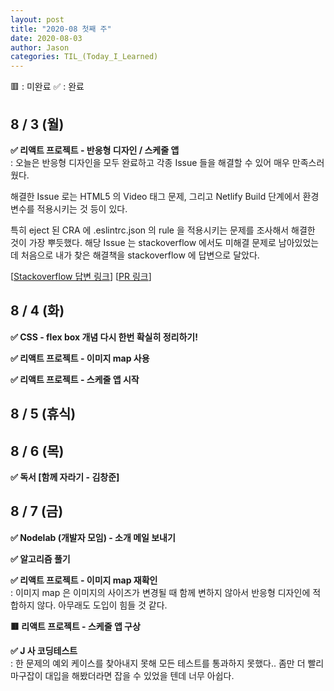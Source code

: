 ```yaml
---
layout: post
title: "2020-08 첫째 주"
date: 2020-08-03
author: Jason
categories: TIL_(Today_I_Learned)
---
```


🟥 : 미완료
✅ : 완료

## 8 / 3 (월)

**✅ 리액트 프로젝트 - 반응형 디자인 / 스케줄 앱**  
 : 오늘은 반응형 디자인을 모두 완료하고 각종 Issue 들을 해결할 수 있어 매우 만족스러웠다.

해결한 Issue 로는 HTML5 의 Video 태그 문제, 그리고 Netlify Build 단계에서 환경변수를 적용시키는 것 등이 있다.

특히 eject 된 CRA 에 .eslintrc.json 의 rule 을 적용시키는 문제를 조사해서 해결한 것이 가장 뿌듯했다. 해당 Issue 는 stackoverflow 에서도 미해결 문제로 남아있었는데 처음으로 내가 찾은 해결책을 stackoverflow 에 답변으로 달았다.

[[Stackoverflow 답변 링크](https://stackoverflow.com/a/63224915/11717184)]
[[PR 링크](https://github.com/seong7/jinstagram-client/pull/31)]

## 8 / 4 (화)

**✅ CSS - flex box 개념 다시 한번 확실히 정리하기!**

**✅ 리액트 프로젝트 - 이미지 map 사용**

**✅ 리액트 프로젝트 - 스케줄 앱 시작**

## 8 / 5 (휴식)

## 8 / 6 (목)

**✅ 독서 [함께 자라기 - 김창준]**

## 8 / 7 (금)

**✅ Nodelab (개발자 모임) - 소개 메일 보내기**

**✅ 알고리즘 풀기**

**✅ 리액트 프로젝트 - 이미지 map 재확인**  
 : 이미지 map 은 이미지의 사이즈가 변경될 때 함께 변하지 않아서 반응형 디자인에 적합하지 않다. 아무래도 도입이 힘들 것 같다.

**🟥 리액트 프로젝트 - 스케줄 앱 구상**

**✅ J 사 코딩테스트**  
 : 한 문제의 예외 케이스를 찾아내지 못해 모든 테스트를 통과하지 못했다.. 좀만 더 빨리 마구잡이 대입을 해봤더라면 잡을 수 있었을 텐데 너무 아쉽다.
